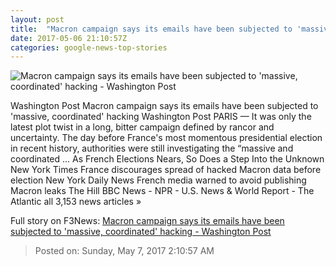 ```yaml
---
layout: post
title:  "Macron campaign says its emails have been subjected to 'massive, coordinated' hacking - Washington Post"
date: 2017-05-06 21:10:57Z
categories: google-news-top-stories
---
```


![Macron campaign says its emails have been subjected to 'massive, coordinated' hacking - Washington Post](https://img.washingtonpost.com/rf/image_1484w/2010-2019/WashingtonPost/2017/05/06/Foreign/Images/05946111-4686.jpg)

Washington Post Macron campaign says its emails have been subjected to 'massive, coordinated' hacking Washington Post PARIS — It was only the latest plot twist in a long, bitter campaign defined by rancor and uncertainty. The day before France's most momentous presidential election in recent history, authorities were still investigating the “massive and coordinated ... As French Elections Nears, So Does a Step Into the Unknown New York Times France discourages spread of hacked Macron data before election New York Daily News French media warned to avoid publishing Macron leaks The Hill BBC News - NPR - U.S. News & World Report - The Atlantic all 3,153 news articles »


Full story on F3News: [Macron campaign says its emails have been subjected to 'massive, coordinated' hacking - Washington Post](http://www.f3nws.com/n/nDBfaH)

> Posted on: Sunday, May 7, 2017 2:10:57 AM

